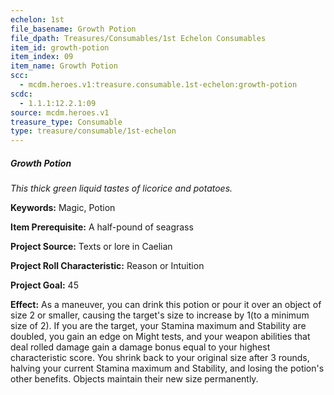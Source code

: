 ```yaml
---
echelon: 1st
file_basename: Growth Potion
file_dpath: Treasures/Consumables/1st Echelon Consumables
item_id: growth-potion
item_index: 09
item_name: Growth Potion
scc:
  - mcdm.heroes.v1:treasure.consumable.1st-echelon:growth-potion
scdc:
  - 1.1.1:12.2.1:09
source: mcdm.heroes.v1
treasure_type: Consumable
type: treasure/consumable/1st-echelon
---
```


##### Growth Potion

*This thick green liquid tastes of licorice and potatoes.*

**Keywords:** Magic, Potion

**Item Prerequisite:** A half-pound of seagrass

**Project Source:** Texts or lore in Caelian

**Project Roll Characteristic:** Reason or Intuition

**Project Goal:** 45

**Effect:** As a maneuver, you can drink this potion or pour it over an object of size 2 or smaller, causing the target's size to increase by 1(to a minimum size of 2). If you are the target, your Stamina maximum and Stability are doubled, you gain an edge on Might tests, and your weapon abilities that deal rolled damage gain a damage bonus equal to your highest characteristic score. You shrink back to your original size after 3 rounds, halving your current Stamina maximum and Stability, and losing the potion's other benefits. Objects maintain their new size permanently.

